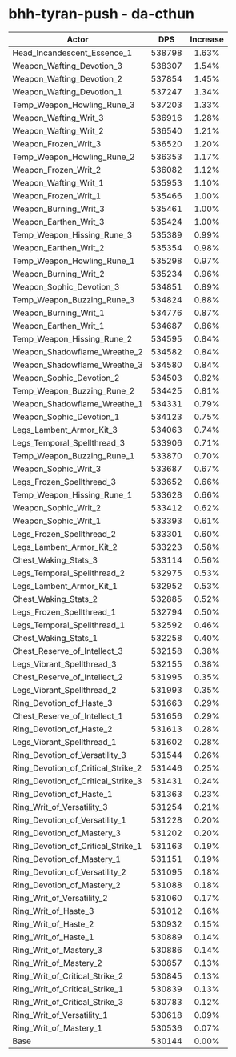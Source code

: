 # bhh-tyran-push - da-cthun
| Actor | DPS | Increase |
|---|:---:|:---:|
|Head_Incandescent_Essence_1|538798|1.63%|
|Weapon_Wafting_Devotion_3|538307|1.54%|
|Weapon_Wafting_Devotion_2|537854|1.45%|
|Weapon_Wafting_Devotion_1|537247|1.34%|
|Temp_Weapon_Howling_Rune_3|537203|1.33%|
|Weapon_Wafting_Writ_3|536916|1.28%|
|Weapon_Wafting_Writ_2|536540|1.21%|
|Weapon_Frozen_Writ_3|536520|1.20%|
|Temp_Weapon_Howling_Rune_2|536353|1.17%|
|Weapon_Frozen_Writ_2|536082|1.12%|
|Weapon_Wafting_Writ_1|535953|1.10%|
|Weapon_Frozen_Writ_1|535466|1.00%|
|Weapon_Burning_Writ_3|535461|1.00%|
|Weapon_Earthen_Writ_3|535424|1.00%|
|Temp_Weapon_Hissing_Rune_3|535389|0.99%|
|Weapon_Earthen_Writ_2|535354|0.98%|
|Temp_Weapon_Howling_Rune_1|535298|0.97%|
|Weapon_Burning_Writ_2|535234|0.96%|
|Weapon_Sophic_Devotion_3|534851|0.89%|
|Temp_Weapon_Buzzing_Rune_3|534824|0.88%|
|Weapon_Burning_Writ_1|534776|0.87%|
|Weapon_Earthen_Writ_1|534687|0.86%|
|Temp_Weapon_Hissing_Rune_2|534595|0.84%|
|Weapon_Shadowflame_Wreathe_2|534582|0.84%|
|Weapon_Shadowflame_Wreathe_3|534580|0.84%|
|Weapon_Sophic_Devotion_2|534503|0.82%|
|Temp_Weapon_Buzzing_Rune_2|534425|0.81%|
|Weapon_Shadowflame_Wreathe_1|534331|0.79%|
|Weapon_Sophic_Devotion_1|534123|0.75%|
|Legs_Lambent_Armor_Kit_3|534063|0.74%|
|Legs_Temporal_Spellthread_3|533906|0.71%|
|Temp_Weapon_Buzzing_Rune_1|533870|0.70%|
|Weapon_Sophic_Writ_3|533687|0.67%|
|Legs_Frozen_Spellthread_3|533652|0.66%|
|Temp_Weapon_Hissing_Rune_1|533628|0.66%|
|Weapon_Sophic_Writ_2|533412|0.62%|
|Weapon_Sophic_Writ_1|533393|0.61%|
|Legs_Frozen_Spellthread_2|533301|0.60%|
|Legs_Lambent_Armor_Kit_2|533223|0.58%|
|Chest_Waking_Stats_3|533114|0.56%|
|Legs_Temporal_Spellthread_2|532975|0.53%|
|Legs_Lambent_Armor_Kit_1|532952|0.53%|
|Chest_Waking_Stats_2|532885|0.52%|
|Legs_Frozen_Spellthread_1|532794|0.50%|
|Legs_Temporal_Spellthread_1|532592|0.46%|
|Chest_Waking_Stats_1|532258|0.40%|
|Chest_Reserve_of_Intellect_3|532158|0.38%|
|Legs_Vibrant_Spellthread_3|532155|0.38%|
|Chest_Reserve_of_Intellect_2|531995|0.35%|
|Legs_Vibrant_Spellthread_2|531993|0.35%|
|Ring_Devotion_of_Haste_3|531663|0.29%|
|Chest_Reserve_of_Intellect_1|531656|0.29%|
|Ring_Devotion_of_Haste_2|531613|0.28%|
|Legs_Vibrant_Spellthread_1|531602|0.28%|
|Ring_Devotion_of_Versatility_3|531544|0.26%|
|Ring_Devotion_of_Critical_Strike_2|531446|0.25%|
|Ring_Devotion_of_Critical_Strike_3|531431|0.24%|
|Ring_Devotion_of_Haste_1|531363|0.23%|
|Ring_Writ_of_Versatility_3|531254|0.21%|
|Ring_Devotion_of_Versatility_1|531228|0.20%|
|Ring_Devotion_of_Mastery_3|531202|0.20%|
|Ring_Devotion_of_Critical_Strike_1|531163|0.19%|
|Ring_Devotion_of_Mastery_1|531151|0.19%|
|Ring_Devotion_of_Versatility_2|531095|0.18%|
|Ring_Devotion_of_Mastery_2|531088|0.18%|
|Ring_Writ_of_Versatility_2|531060|0.17%|
|Ring_Writ_of_Haste_3|531012|0.16%|
|Ring_Writ_of_Haste_2|530932|0.15%|
|Ring_Writ_of_Haste_1|530889|0.14%|
|Ring_Writ_of_Mastery_3|530886|0.14%|
|Ring_Writ_of_Mastery_2|530857|0.13%|
|Ring_Writ_of_Critical_Strike_2|530845|0.13%|
|Ring_Writ_of_Critical_Strike_1|530839|0.13%|
|Ring_Writ_of_Critical_Strike_3|530783|0.12%|
|Ring_Writ_of_Versatility_1|530618|0.09%|
|Ring_Writ_of_Mastery_1|530536|0.07%|
|Base|530144|0.00%|
